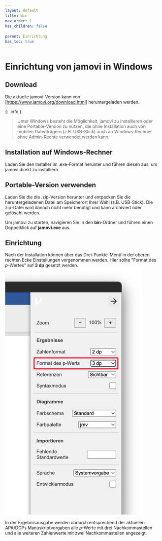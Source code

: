 ```yaml
---
layout: default
title: Win
nav_order: 1
has_children: false

parent: Einrichtung
has_toc: true
---
```

# Einrichtung von jamovi in Windows
## Download
Die aktuelle jamovi-Version kann von [https://www.jamovi.org/download.html] heruntergeladen werden.

{: .info }
> Unter Windows besteht die Möglichkeit, jamovi zu installieren oder eine Portable-Version zu nutzen, die ohne Installation auch von mobilen Datenträgern (z.B. USB-Stick) auch an Windows-Rechner ohne Admin-Rechte verwendet werden kann.

## Installation auf Windows-Rechner
Laden Sie den Installer im .exe-Format herunter und führen diesen aus, um jamovi direkt zu installiern.

## Portable-Version verwenden
Laden Sie die die .zip-Version herunter und entpacken Sie die heruntergeladenen Datei am Speicherort Ihrer Wahl (z.B. USB-Stick). Die zip-Datei wird danach nicht mehr benötigt und kann archiviert oder gelöscht werden.

Um jamovi zu starten, navigieren Sie in den **bin**-Ordner und führen einen Doppelklick auf **jamovi.exe** aus.

## Einrichtung
Nach der Installation können über das Drei-Punkte-Menü in der oberen rechten Ecke Einstellungen vorgenommen werden.
Hier sollte "Format des _p_-Wertes" auf **3 dp** gesetzt werden.
![Einrichtung Jamovi Mac](./pics/02_02_02.png)

In der Ergebnisausgabe werden dadurch entsprechend der aktuellen APA/DGPs Manuskriptvorgaben alle _p_-Werte mit drei Nachkommastellen und alle weiteren Zahlenwerte mit zwei Nachkommastellen angezeigt.




[https://www.jamovi.org/download.html]: https://www.jamovi.org/download.html
